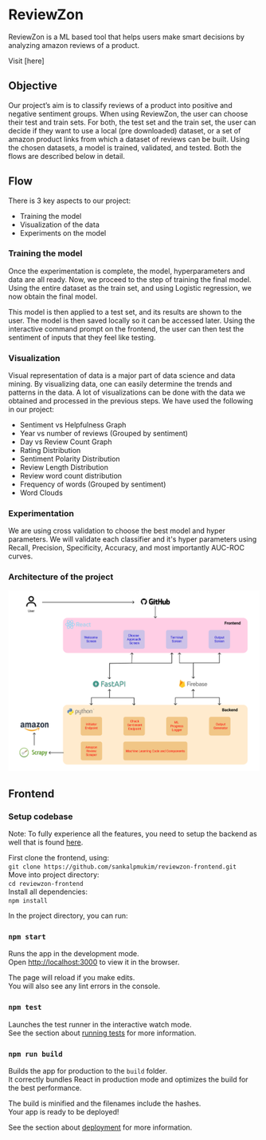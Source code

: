
# ReviewZon
ReviewZon is a ML based tool that helps users make smart decisions by analyzing amazon reviews of a product. 

Visit [here]

## Objective
Our project’s aim is to classify reviews of a product into positive and negative sentiment groups. When using ReviewZon, the user can choose their test and train sets. For both, the test set and the train set, the user can decide if they want to use a local (pre downloaded) dataset, or a set of amazon product links from which a dataset of reviews can be built. Using the chosen datasets, a model is trained, validated, and tested. Both the flows are described below in detail.

## Flow
There is 3 key aspects to our project:
 - Training the model
 - Visualization of the data
 - Experiments on the model

### Training the model
Once the experimentation is complete, the model, hyperparameters and data are all ready.
Now, we proceed to the step of training the final model. Using the entire dataset as the
train set, and using Logistic regression, we now obtain the final model.

This model is then applied to a test set, and its results are shown to the user. The model is
then saved locally so it can be accessed later. Using the interactive command prompt on
the frontend, the user can then test the sentiment of inputs that they feel like testing.

### Visualization
Visual representation of data is a major part of data science and data mining. 
By visualizing data, one can easily determine the trends and patterns in the data. 
A lot of visualizations can be done with the data we obtained and processed in the previous steps.
We have used the following in our project:
 - Sentiment vs Helpfulness Graph
 - Year vs number of reviews (Grouped by sentiment)
 - Day vs Review Count Graph
 - Rating Distribution
 - Sentiment Polarity Distribution
 - Review Length Distribution
 - Review word count distribution
 - Frequency of words (Grouped by sentiment)
 - Word Clouds

### Experimentation
We are using cross validation to choose the best model and hyper parameters.
We will validate each classifier and it's hyper parameters using Recall, Precision, Specificity, Accuracy, and most importantly AUC-ROC curves.

### Architecture of the project
![image](https://github.com/z404/reviewzon-backend/blob/0c3eeef20847aa8e34ad570411c2a85ae730a76e/assets/architecture.png)

## Frontend

### Setup codebase
Note: To fully experience all the features, you need to setup the backend as well that is found [here](https://github.com/z404/reviewzon-backend).

First clone the frontend, using:\
`git clone https://github.com/sankalpmukim/reviewzon-frontend.git`\
Move into project directory:\
`cd reviewzon-frontend`\
Install all dependencies:\
`npm install`

In the project directory, you can run:

### `npm start`

Runs the app in the development mode.\
Open [http://localhost:3000](http://localhost:3000) to view it in the browser.

The page will reload if you make edits.\
You will also see any lint errors in the console.

### `npm test`

Launches the test runner in the interactive watch mode.\
See the section about [running tests](https://facebook.github.io/create-react-app/docs/running-tests) for more information.

### `npm run build`

Builds the app for production to the `build` folder.\
It correctly bundles React in production mode and optimizes the build for the best performance.

The build is minified and the filenames include the hashes.\
Your app is ready to be deployed!

See the section about [deployment](https://facebook.github.io/create-react-app/docs/deployment) for more information.
